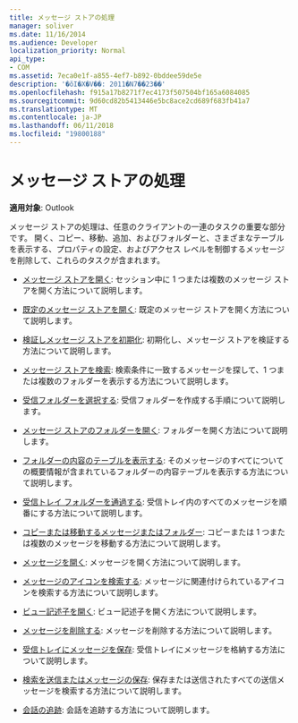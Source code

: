 ```yaml
---
title: メッセージ ストアの処理
manager: soliver
ms.date: 11/16/2014
ms.audience: Developer
localization_priority: Normal
api_type:
- COM
ms.assetid: 7eca0e1f-a855-4ef7-b892-0bddee59de5e
description: '�ŏI�X�V��: 2011�N7��23��'
ms.openlocfilehash: f915a17b8271f7ec4173f507504bf165a6084085
ms.sourcegitcommit: 9d60cd82b5413446e5bc8ace2cd689f683fb41a7
ms.translationtype: MT
ms.contentlocale: ja-JP
ms.lasthandoff: 06/11/2018
ms.locfileid: "19800188"
---
```

# <a name="handling-a-message-store"></a>メッセージ ストアの処理
  
**適用対象**: Outlook 
  
メッセージ ストアの処理は、任意のクライアントの一連のタスクの重要な部分です。 開く、コピー、移動、追加、およびフォルダーと、さまざまなテーブルを表示する、プロパティの設定、およびアクセス レベルを制御するメッセージを削除して、これらのタスクが含まれます。

- [メッセージ ストアを開く](opening-a-message-store.md): セッション中に 1 つまたは複数のメッセージ ストアを開く方法について説明します。
    
- [既定のメッセージ ストアを開く](opening-the-default-message-store.md): 既定のメッセージ ストアを開く方法について説明します。
    
- [検証しメッセージ ストアを初期化](validating-and-initializing-a-message-store.md): 初期化し、メッセージ ストアを検証する方法について説明します。
    
- [メッセージ ストアを検索](searching-a-message-store.md): 検索条件に一致するメッセージを探して、1 つまたは複数のフォルダーを表示する方法について説明します。
    
- [受信フォルダーを選択する](selecting-a-receive-folder.md): 受信フォルダーを作成する手順について説明します。
    
- [メッセージ ストアのフォルダーを開く](opening-a-message-store-folder.md): フォルダーを開く方法について説明します。
    
- [フォルダーの内容のテーブルを表示する](displaying-a-folder-contents-table.md): そのメッセージのすべてについての概要情報が含まれているフォルダーの内容テーブルを表示する方法について説明します。
    
- [受信トレイ フォルダーを通過する](traversing-the-inbox-folder.md): 受信トレイ内のすべてのメッセージを順番にする方法について説明します。
    
- [コピーまたは移動するメッセージまたはフォルダー](copying-or-moving-a-message-or-a-folder.md): コピーまたは 1 つまたは複数のメッセージを移動する方法について説明します。
    
- [メッセージを開く](opening-a-message.md): メッセージを開く方法について説明します。
    
- [メッセージのアイコンを検索する](finding-the-icon-for-a-message.md): メッセージに関連付けられているアイコンを検索する方法について説明します。
    
- [ビュー記述子を開く](opening-a-view-descriptor.md): ビュー記述子を開く方法について説明します。
    
- [メッセージを削除する](deleting-a-message.md): メッセージを削除する方法について説明します。
    
- [受信トレイにメッセージを保存](saving-a-message-in-the-inbox.md): 受信トレイにメッセージを格納する方法について説明します。
    
- [検索を送信またはメッセージの保存](finding-sent-or-saved-messages.md): 保存または送信されたすべての送信メッセージを検索する方法について説明します。
    
- [会話の追跡](tracking-conversations.md): 会話を追跡する方法について説明します。
    


